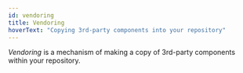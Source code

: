 ```yaml
---
id: vendoring
title: Vendoring
hoverText: "Copying 3rd-party components into your repository"
---
```

*Vendoring* is a mechanism of making a copy of 3rd-party components within your repository.

